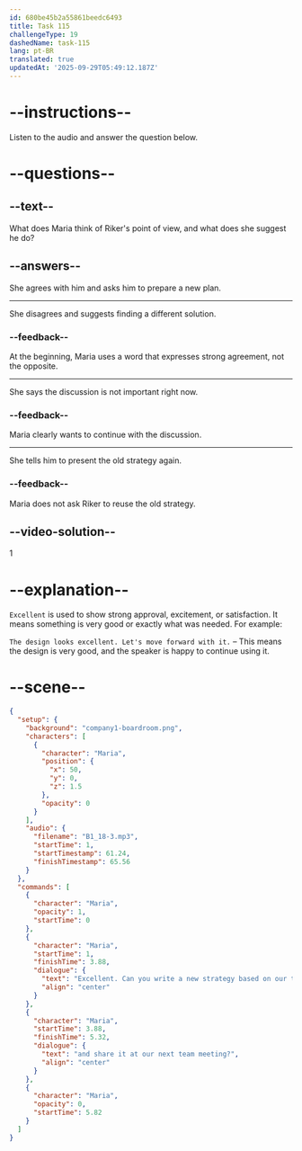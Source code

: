 ```yaml
---
id: 680be45b2a55861beedc6493
title: Task 115
challengeType: 19
dashedName: task-115
lang: pt-BR
translated: true
updatedAt: '2025-09-29T05:49:12.187Z'
---
```


<!-- (Audio) Maria: Excellent. Can you write a new strategy based on our talk today and share it at our next team meeting? -->

# --instructions--

Listen to the audio and answer the question below.

# --questions--

## --text--

What does Maria think of Riker's point of view, and what does she suggest he do?

## --answers--

She agrees with him and asks him to prepare a new plan.

---

She disagrees and suggests finding a different solution.

### --feedback--

At the beginning, Maria uses a word that expresses strong agreement, not the opposite.

---

She says the discussion is not important right now.

### --feedback--

Maria clearly wants to continue with the discussion.

---

She tells him to present the old strategy again.

### --feedback--

Maria does not ask Riker to reuse the old strategy.

## --video-solution--

1

# --explanation--

`Excellent` is used to show strong approval, excitement, or satisfaction. It means something is very good or exactly what was needed. For example:

`The design looks excellent. Let's move forward with it.` – This means the design is very good, and the speaker is happy to continue using it.

# --scene--

```json
{
  "setup": {
    "background": "company1-boardroom.png",
    "characters": [
      {
        "character": "Maria",
        "position": {
          "x": 50,
          "y": 0,
          "z": 1.5
        },
        "opacity": 0
      }
    ],
    "audio": {
      "filename": "B1_18-3.mp3",
      "startTime": 1,
      "startTimestamp": 61.24,
      "finishTimestamp": 65.56
    }
  },
  "commands": [
    {
      "character": "Maria",
      "opacity": 1,
      "startTime": 0
    },
    {
      "character": "Maria",
      "startTime": 1,
      "finishTime": 3.88,
      "dialogue": {
        "text": "Excellent. Can you write a new strategy based on our talk today",
        "align": "center"
      }
    },
    {
      "character": "Maria",
      "startTime": 3.88,
      "finishTime": 5.32,
      "dialogue": {
        "text": "and share it at our next team meeting?",
        "align": "center"
      }
    },
    {
      "character": "Maria",
      "opacity": 0,
      "startTime": 5.82
    }
  ]
}
```
